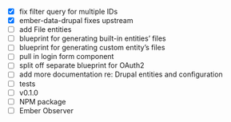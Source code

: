 - [x] fix filter query for multiple IDs
- [x] ember-data-drupal fixes upstream
- [ ] add File entities
- [ ] blueprint for generating built-in entities’ files
- [ ] blueprint for generating custom entity’s files
- [ ] pull in login form component
- [ ] split off separate blueprint for OAuth2
- [ ] add more documentation re: Drupal entities and configuration
- [ ] tests
- [ ] v0.1.0
- [ ] NPM package
- [ ] Ember Observer
